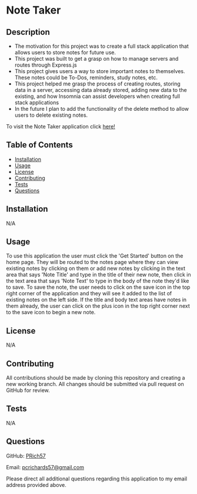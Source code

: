 # Note Taker

## Description

  - The motivation for this project was to create a full stack application that allows users to store notes for future use.
  - This project was built to get a grasp on how to manage servers and routes through Express.js
  - This project gives users a way to store important notes to themselves. These notes could be To-Dos, reminders, study notes, etc.
  - This project helped me grasp the process of creating routes, storing data in a server, accessing data already stored, adding new data to the existing, and how Insomnia can assist developers when creating full stack applications
  - In the future I plan to add the functionality of the delete method to allow users to delete existing notes.
  
  To visit the Note Taker application click [here!](#)

## Table of Contents

  - [Installation](#installation)
  - [Usage](#usage)
  - [License](#license)
  - [Contributing](#contributing)
  - [Tests](#tests)
  - [Questions](#questions)

## Installation
  
  N/A
  
## Usage
  
  To use this application the user must click the 'Get Started' button on the home page. They will be routed to the notes page where they can view existing notes by clicking on them or add new notes by clicking in the text area that says 'Note Title' and type in the title of their new note, then click in the text area that says 'Note Text' to type in the body of the note they'd like to save. To save the note, the user needs to click on the save icon in the top right corner of the application and they will see it added to the list of existing notes on the left side. If the title and body text areas have notes in them already, the user can click on the plus icon in the top right corner next to the save icon to begin a new note.
  
## License

  N/A

## Contributing

  All contributions should be made by cloning this repository and creating a new working branch. All changes should be submitted via pull request on GitHub for review.
  
## Tests

  N/A

## Questions

  GitHub: [PRich57](https://github.com/PRich57)

  Email: pcrichards57@gmail.com

  Please direct all additional questions regarding this application to my email address provided above.

  